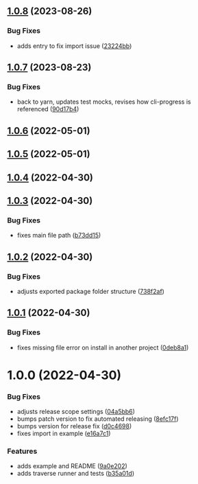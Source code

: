 ## [1.0.8](https://github.com/beckkramer/puppeteer-traverse/compare/v1.0.7...v1.0.8) (2023-08-26)


### Bug Fixes

* adds  entry to fix import issue ([23224bb](https://github.com/beckkramer/puppeteer-traverse/commit/23224bb6a259a8c7c11ca1c6e51ffd67ff54f459))

## [1.0.7](https://github.com/beckkramer/puppeteer-traverse/compare/v1.0.6...v1.0.7) (2023-08-23)


### Bug Fixes

* back to yarn, updates test mocks, revises how cli-progress is referenced ([90d17b4](https://github.com/beckkramer/puppeteer-traverse/commit/90d17b48d0de74f6fbdd1afb8f5f5cd34f22d973))

## [1.0.6](https://github.com/beckkramer/puppeteer-traverse/compare/v1.0.5...v1.0.6) (2022-05-01)

## [1.0.5](https://github.com/beckkramer/puppeteer-traverse/compare/v1.0.4...v1.0.5) (2022-05-01)

## [1.0.4](https://github.com/beckkramer/puppeteer-traverse/compare/v1.0.3...v1.0.4) (2022-04-30)

## [1.0.3](https://github.com/beckkramer/puppeteer-traverse/compare/v1.0.2...v1.0.3) (2022-04-30)


### Bug Fixes

* fixes main file path ([b73dd15](https://github.com/beckkramer/puppeteer-traverse/commit/b73dd15f83a43b235f240ae2c2b70e6147a5622f))

## [1.0.2](https://github.com/beckkramer/puppeteer-traverse/compare/v1.0.1...v1.0.2) (2022-04-30)


### Bug Fixes

* adjusts exported package folder structure ([738f2af](https://github.com/beckkramer/puppeteer-traverse/commit/738f2af6b2d5503c82d5ef3c7064fea5c645100d))

## [1.0.1](https://github.com/beckkramer/puppeteer-traverse/compare/v1.0.0...v1.0.1) (2022-04-30)


### Bug Fixes

* fixes missing file error on install in another project ([0deb8a1](https://github.com/beckkramer/puppeteer-traverse/commit/0deb8a1412bd67945474d4a5511bb42f852fa2a3))

# 1.0.0 (2022-04-30)


### Bug Fixes

* adjusts release scope settings ([04a5bb6](https://github.com/beckkramer/puppeteer-traverse/commit/04a5bb65d105eb65c10cb6ce371136e9a9f76964))
* bumps patch version to fix automated releasing ([8efc17f](https://github.com/beckkramer/puppeteer-traverse/commit/8efc17f8564d99aa7d6eeaa8ccdda01efd73f9b8))
* bumps version for release fix ([d0c4698](https://github.com/beckkramer/puppeteer-traverse/commit/d0c46988429453acab83f096076df46a23aef57e))
* fixes import in example ([e16a7c1](https://github.com/beckkramer/puppeteer-traverse/commit/e16a7c1790a810e111252ffc105b0b2a06784f6f))


### Features

* adds example and README ([9a0e202](https://github.com/beckkramer/puppeteer-traverse/commit/9a0e20249207285ed8e557d397b7861f226d218c))
* adds traverse runner and tests ([b35a01d](https://github.com/beckkramer/puppeteer-traverse/commit/b35a01d82e87c7f0ac4820653ba76014b67d9716))
